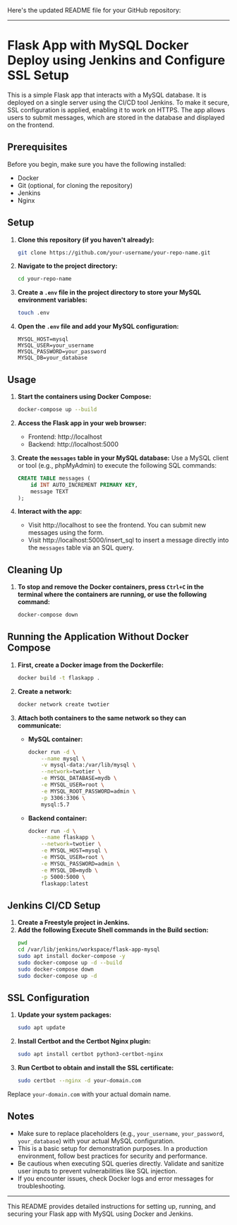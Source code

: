 Here's the updated README file for your GitHub repository:

---

# Flask App with MySQL Docker Deploy using Jenkins and Configure SSL Setup

This is a simple Flask app that interacts with a MySQL database. It is deployed on a single server using the CI/CD tool Jenkins. To make it secure, SSL configuration is applied, enabling it to work on HTTPS. The app allows users to submit messages, which are stored in the database and displayed on the frontend.

## Prerequisites
Before you begin, make sure you have the following installed:

- Docker
- Git (optional, for cloning the repository)
- Jenkins
- Nginx

## Setup

1. **Clone this repository (if you haven't already):**
    ```sh
    git clone https://github.com/your-username/your-repo-name.git
    ```

2. **Navigate to the project directory:**
    ```sh
    cd your-repo-name
    ```

3. **Create a `.env` file in the project directory to store your MySQL environment variables:**
    ```sh
    touch .env
    ```

4. **Open the `.env` file and add your MySQL configuration:**
    ```
    MYSQL_HOST=mysql
    MYSQL_USER=your_username
    MYSQL_PASSWORD=your_password
    MYSQL_DB=your_database
    ```

## Usage

1. **Start the containers using Docker Compose:**
    ```sh
    docker-compose up --build
    ```

2. **Access the Flask app in your web browser:**
    - Frontend: http://localhost
    - Backend: http://localhost:5000

3. **Create the `messages` table in your MySQL database:**
    Use a MySQL client or tool (e.g., phpMyAdmin) to execute the following SQL commands:
    ```sql
    CREATE TABLE messages (
        id INT AUTO_INCREMENT PRIMARY KEY,
        message TEXT
    );
    ```

4. **Interact with the app:**
    - Visit http://localhost to see the frontend. You can submit new messages using the form.
    - Visit http://localhost:5000/insert_sql to insert a message directly into the `messages` table via an SQL query.

## Cleaning Up

1. **To stop and remove the Docker containers, press `Ctrl+C` in the terminal where the containers are running, or use the following command:**
    ```sh
    docker-compose down
    ```

## Running the Application Without Docker Compose

1. **First, create a Docker image from the Dockerfile:**
    ```sh
    docker build -t flaskapp .
    ```

2. **Create a network:**
    ```sh
    docker network create twotier
    ```

3. **Attach both containers to the same network so they can communicate:**

    - **MySQL container:**
        ```sh
        docker run -d \
            --name mysql \
            -v mysql-data:/var/lib/mysql \
            --network=twotier \
            -e MYSQL_DATABASE=mydb \
            -e MYSQL_USER=root \
            -e MYSQL_ROOT_PASSWORD=admin \
            -p 3306:3306 \
            mysql:5.7
        ```

    - **Backend container:**
        ```sh
        docker run -d \
            --name flaskapp \
            --network=twotier \
            -e MYSQL_HOST=mysql \
            -e MYSQL_USER=root \
            -e MYSQL_PASSWORD=admin \
            -e MYSQL_DB=mydb \
            -p 5000:5000 \
            flaskapp:latest
        ```

## Jenkins CI/CD Setup

1. **Create a Freestyle project in Jenkins.**
2. **Add the following Execute Shell commands in the Build section:**
    ```sh
    pwd
    cd /var/lib/jenkins/workspace/flask-app-mysql
    sudo apt install docker-compose -y
    sudo docker-compose up -d --build
    sudo docker-compose down
    sudo docker-compose up -d
    ```

## SSL Configuration

1. **Update your system packages:**
    ```sh
    sudo apt update
    ```

2. **Install Certbot and the Certbot Nginx plugin:**
    ```sh
    sudo apt install certbot python3-certbot-nginx
    ```

3. **Run Certbot to obtain and install the SSL certificate:**
    ```sh
    sudo certbot --nginx -d your-domain.com
    ```

Replace `your-domain.com` with your actual domain name.

## Notes

- Make sure to replace placeholders (e.g., `your_username`, `your_password`, `your_database`) with your actual MySQL configuration.
- This is a basic setup for demonstration purposes. In a production environment, follow best practices for security and performance.
- Be cautious when executing SQL queries directly. Validate and sanitize user inputs to prevent vulnerabilities like SQL injection.
- If you encounter issues, check Docker logs and error messages for troubleshooting.

---

This README provides detailed instructions for setting up, running, and securing your Flask app with MySQL using Docker and Jenkins.
